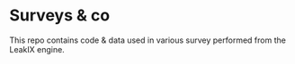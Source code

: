 # Surveys & co

This repo contains code & data used in various survey performed from the LeakIX engine.

